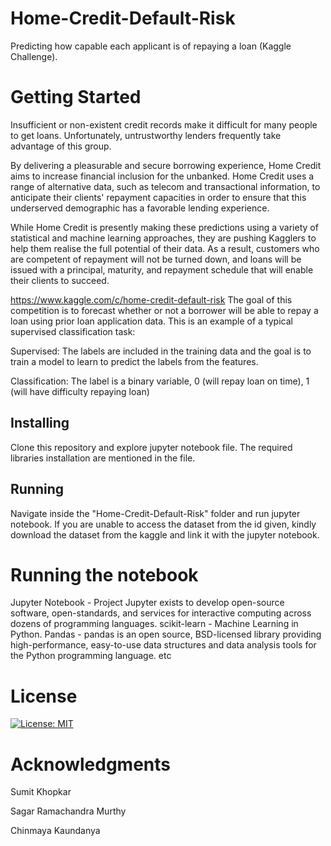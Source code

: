 # Home-Credit-Default-Risk
Predicting how capable each applicant is of repaying a loan (Kaggle Challenge).

# Getting Started
Insufficient or non-existent credit records make it difficult for many people to get loans. Unfortunately, untrustworthy lenders frequently take advantage of this group.

By delivering a pleasurable and secure borrowing experience, Home Credit aims to increase financial inclusion for the unbanked. Home Credit uses a range of alternative data, such as telecom and transactional information, to anticipate their clients' repayment capacities in order to ensure that this underserved demographic has a favorable lending experience.

While Home Credit is presently making these predictions using a variety of statistical and machine learning approaches, they are pushing Kagglers to help them realise the full potential of their data. As a result, customers who are competent of repayment will not be turned down, and loans will be issued with a principal, maturity, and repayment schedule that will enable their clients to succeed.

https://www.kaggle.com/c/home-credit-default-risk
The goal of this competition is to forecast whether or not a borrower will be able to repay a loan using prior loan application data. This is an example of a typical supervised classification task:

Supervised: The labels are included in the training data and the goal is to train a model to learn to predict the labels from the features.

Classification: The label is a binary variable, 0 (will repay loan on time), 1 (will have difficulty repaying loan)

## Installing
Clone this repository and explore jupyter notebook file.
The required libraries installation are mentioned in the file.
## Running
Navigate inside the "Home-Credit-Default-Risk" folder and run jupyter notebook.
If you are unable to access the dataset from the id given, kindly download the dataset from the kaggle and link it with the jupyter notebook.

# Running the notebook
Jupyter Notebook - Project Jupyter exists to develop open-source software, open-standards, and services for interactive computing across dozens of programming languages.
scikit-learn - Machine Learning in Python.
Pandas - pandas is an open source, BSD-licensed library providing high-performance, easy-to-use data structures and data analysis tools for the Python programming language.
etc

# License
[![License: MIT](https://img.shields.io/badge/License-MIT-yellow.svg)](https://opensource.org/licenses/MIT)

# Acknowledgments
Sumit Khopkar

Sagar Ramachandra Murthy

Chinmaya Kaundanya